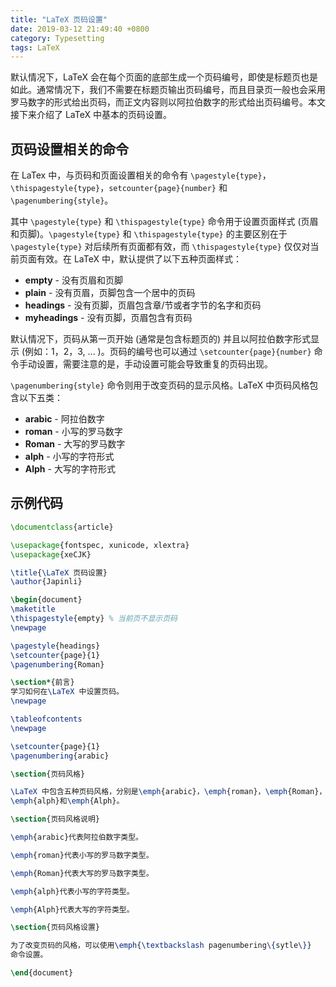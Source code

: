 ```yaml
---
title: "LaTeX 页码设置"
date: 2019-03-12 21:49:40 +0800
category: Typesetting
tags: LaTeX
---
```


默认情况下，LaTeX 会在每个页面的底部生成一个页码编号，即使是标题页也是如此。通常情况下，我们不需要在标题页输出页码编号，而且目录页一般也会采用罗马数字的形式给出页码，而正文内容则以阿拉伯数字的形式给出页码编号。本文接下来介绍了 LaTeX 中基本的页码设置。

<!-- more -->

## 页码设置相关的命令

在 LaTex 中，与页码和页面设置相关的命令有 `\pagestyle{type}`，`\thispagestyle{type}`，`setcounter{page}{number}` 和 `\pagenumbering{style}`。

其中 `\pagestyle{type}` 和 `\thispagestyle{type}` 命令用于设置页面样式 (页眉和页脚)。`\pagestyle{type}` 和 `\thispagestyle{type}` 的主要区别在于 `\pagestyle{type}` 对后续所有页面都有效，而 `\thispagestyle{type}` 仅仅对当前页面有效。在 LaTeX 中，默认提供了以下五种页面样式：

* __empty__ - 没有页眉和页脚
* __plain__ - 没有页眉，页脚包含一个居中的页码
* __headings__ - 没有页脚，页眉包含章/节或者字节的名字和页码
* __myheadings__ - 没有页脚，页眉包含有页码

默认情况下，页码从第一页开始 (通常是包含标题页的) 并且以阿拉伯数字形式显示 (例如：1，2，3, ... )。页码的编号也可以通过 `\setcounter{page}{number}` 命令手动设置，需要注意的是，手动设置可能会导致重复的页码出现。

`\pagenumbering{style}` 命令则用于改变页码的显示风格。LaTeX 中页码风格包含以下五类：

* __arabic__ - 阿拉伯数字
* __roman__ - 小写的罗马数字
* __Roman__ - 大写的罗马数字
* __alph__ - 小写的字符形式
* __Alph__ - 大写的字符形式

## 示例代码

``` latex
\documentclass{article}

\usepackage{fontspec, xunicode, xlextra}
\usepackage{xeCJK}

\title{\LaTeX 页码设置}
\author{Japinli}

\begin{document}
\maketitle
\thispagestyle{empty} % 当前页不显示页码
\newpage

\pagestyle{headings}
\setcounter{page}{1}
\pagenumbering{Roman}

\section*{前言}
学习如何在\LaTeX 中设置页码。
\newpage

\tableofcontents
\newpage

\setcounter{page}{1}
\pagenumbering{arabic}

\section{页码风格}

\LaTeX 中包含五种页码风格，分别是\emph{arabic}，\emph{roman}，\emph{Roman}，
\emph{alph}和\emph{Alph}。

\section{页码风格说明}

\emph{arabic}代表阿拉伯数字类型。

\emph{roman}代表小写的罗马数字类型。

\emph{Roman}代表大写的罗马数字类型。

\emph{alph}代表小写的字符类型。

\emph{Alph}代表大写的字符类型。

\section{页码风格设置}

为了改变页码的风格，可以使用\emph{\textbackslash pagenumbering\{sytle\}}
命令设置。

\end{document}
```
